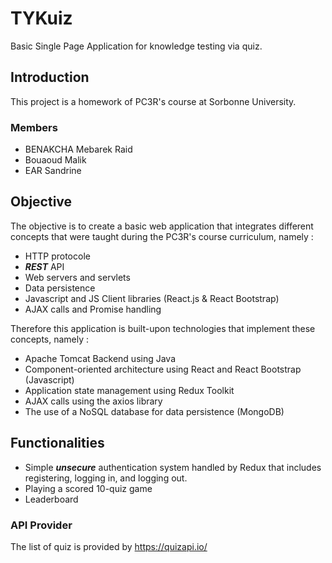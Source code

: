 # TYKuiz
Basic Single Page Application for knowledge testing via quiz.

## Introduction
This project is a homework of PC3R's course at Sorbonne University.
### Members
- BENAKCHA Mebarek Raid
- Bouaoud Malik
- EAR Sandrine

## Objective 
The objective is to create a basic web application that integrates different concepts that were taught during the PC3R's course curriculum, namely :
- HTTP protocole
- ***REST*** API
- Web servers and servlets
- Data persistence
- Javascript and JS Client libraries (React.js & React Bootstrap)
- AJAX calls and Promise handling

Therefore this application is built-upon technologies that implement these concepts, namely : 
- Apache Tomcat Backend using Java
- Component-oriented architecture using React and React Bootstrap (Javascript)
- Application state management using Redux Toolkit
- AJAX calls using the axios library
- The use of a NoSQL database for data persistence (MongoDB)

## Functionalities
- Simple ***unsecure*** authentication system handled by Redux that includes registering, logging in, and logging out.
- Playing a scored 10-quiz game
- Leaderboard

### API Provider
The list of quiz is provided by https://quizapi.io/
